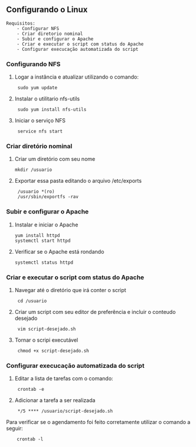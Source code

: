 ## Configurando o Linux
    Requisitos:
        - Configurar NFS
        - Criar diretorio nominal
        - Subir e configurar o Apache
        - Criar e executar o script com status do Apache
        - Configurar execucação automatizada do script

### Configurando NFS
1. Logar a instância e atualizar utilizando o comando: 

        sudo yum update

2. Instalar o utilitario nfs-utils

        sudo yum install nfs-utils

3. Iniciar o serviço NFS

        service nfs start


### Criar diretório nominal
1. Criar um diretório com seu nome

       mkdir /usuario

3. Exportar essa pasta editando o arquivo /etc/exports

        /usuario *(ro)
        /usr/sbin/exportfs -rav


### Subir e configurar o Apache
1. Instalar e iniciar o Apache

       yum install httpd
       systemctl start httpd

3. Verificar se o Apache está rondando

       systemctl status httpd

### Criar e executar o script com status do Apache
1. Navegar até o diretório que irá conter o script
            
        cd /usuario

2. Criar um script com seu editor de preferência e incluir o conteudo desejado

        vim script-desejado.sh

3. Tornar o scripi executável

        chmod +x script-desejado.sh

### Configurar execucação automatizada do script
1. Editar a lista de tarefas com o comando:

        crontab -e

2. Adicionar a tarefa a ser realizada

        */5 **** /usuario/script-desejado.sh

Para verificar se o agendamento foi feito corretamente utilizar o comando a seguir:

        crontab -l


